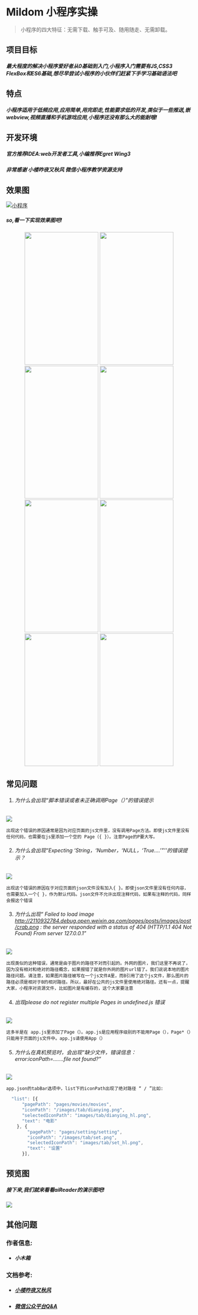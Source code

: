 # Mildom 小程序实操
> 小程序的四大特征：无需下载、触手可及、随用随走、无需卸载。

## 项目目标
##### 最大程度的解决小程序爱好者从0基础到入门,小程序入门需要有JS,CSS3 FlexBox和ES6基础,想尽早尝试小程序的小伙伴们赶紧下手学习基础语法吧

## 特点
##### 小程序适用于低频应用,应用简单,用完即走,性能要求低的开发,类似于一些推送,嵌webview,视频直播和手机游戏应用,小程序还没有那么大的能耐哦!

## 开发环境
##### 官方推荐IDEA:web开发者工具,小编推荐Egret Wing3

##### 非常感谢 小楼昨夜又秋风 微信小程序教学资源支持

## 效果图

[![小程序](http://www.android-gems.com/badge)](http://www.android-gems.com/badge)

##### so,看一下实现效果图吧!
<div  align="center">  
<img src="/images/document/weclome.png" width="200px" height="360px" />
<img src="/images/document/home.png" width="200px" height="360px"/>
<img src="/images/document/playmusic.png" width="200px" height="360px"/>
<img src="/images/document/share.png" width="200px" height="360px"/>
</div>


<div  align="center">  
<img src="/images/document/viewpreview.png" width="200px" height="360px" />
<img src="/images/document/movielist.png" width="200px" height="360px"/>
<img src="/images/document/movie_search.png" width="200px" height="360px"/>
<img src="/images/document/movie-info.png" width="200px" height="360px"/>
</div>

## 常见问题

 1. ###### 为什么会出现“脚本错误或者未正确调用Page（）”的错误提示
 
 <img src="/images/document/page_error.png" />

```
出现这个错误的原因通常是因为对应页面的js文件里，没有调用Page方法。即使js文件里没有任何代码，也需要在js里添加一个空的 Page（{ }）。注意Page的P要大写。
```



2. ###### 为什么会出现“Expecting ‘String，‘Number，‘NULL，‘True....’”’’的错误提示？
<img src="/images/document/invalid-error.png" />

```
出现这个错误的原因在于对应页面的json文件没有加入{ }。即使json文件里没有任何内容，也需要加入一个{ }，作为默认代码。json文件不允许出现注释代码，如果有注释的代码，同样会报这个错误
```



3. ###### 为什么出现“ Failed to load image http://2110932784.debug.open.weixin.qq.com/pages/posts/images/post/crab.png : the server responded with a status of 404 (HTTP/1.1 404 Not Found) From server 127.0.0.1”
<img src="/images/document/faild_load.png" />

```
出现类似的这种错误，通常是由于图片的路径不对而引起的。外网的图片，我们这里不再说了，因为没有相对和绝对的路径概念，如果报错了就是你外网的图片url错了。我们说说本地的图片路径问题。请注意，如果图片路径被写在一个js文件A里，而B引用了这个js文件，那么图片的路径必须是相对于B的相对路径。所以，最好在公共的js文件里使用绝对路径。还有一点，提醒大家，小程序对资源文件，比如图片是有缓存的，这个大家要注意
```  
  
  
  
4. ###### 出现please do not register multiple Pages in undefined.js 错误
  <img src="/images/document/undenfinedjs.png" />
  
  ```
这多半是在 app.js里添加了Page（）。app.js是应用程序级别的不能用Page（），Page*（）只能用于页面的js文件中。app.js请使用App（）
```



5. ###### 为什么在真机预览时，会出现“缺少文件，错误信息：error:iconPath=.......file not found?”

<img src="/images/document/FileNotFound.png" />


```
app.json的tabBar选项中，list下的iconPath出现了绝对路径 “ / ”比如:
```


``` javascript
  "list": [{
      "pagePath": "pages/movies/movies",
      "iconPath": "/images/tab/dianying.png",
      "selectedIconPath": "images/tab/dianying_hl.png",
      "text": "电影"
    }, {
        "pagePath": "pages/setting/setting",
        "iconPath": "/images/tab/set.png",
        "selectedIconPath": "images/tab/set_hl.png",
        "text": "设置"
      }],   
```

## 预览图
##### 接下来,我们就来看看aiReader的演示图吧!
<img src="/images/document/preview.gif" />

## 其他问题
### 作者信息:
* ##### 小木箱

### 文档参考:

* ##### [小楼昨夜又秋风](https://zhuanlan.zhihu.com/oldtimes)
* ##### [微信公众平台Q&A](http://developers.weixin.qq.com/home?tab=1&labels=&lang=zh_CN&token=)
